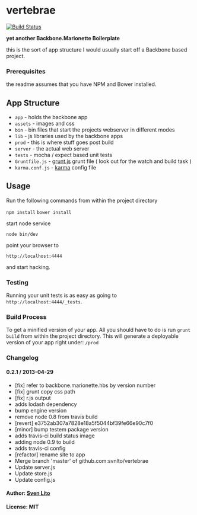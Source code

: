 # vertebrae

[![Build Status](https://travis-ci.org/svnlto/vertebrae.png?branch=master)](https://travis-ci.org/svnlto/vertebrae)

__yet another Backbone.Marionette Boilerplate__

this is the sort of app structure I would usually start off a Backbone
based project.

### Prerequisites

the readme assumes that you have NPM and Bower installed.

## App Structure ##

* `app` - holds the backbone app
* `assets` - images and css
* `bin` - bin files that start the projects webserver in different modes
* `lib` - js libraries used by the backbone apps
* `prod` - this is where stuff goes post build
* `server` - the actual web server
* `tests` - mocha / expect based unit tests
* `Gruntfile.js`  - [grunt.js](http://gruntjs.com "grunt.js") grunt file ( look out for the watch and build task )
* `karma.conf.js` - [karma](https://github.com/karma-runner/karma) config file

## Usage ##

Run the following commands from within the project directory

`npm install` `bower install`

start node service

`node bin/dev`

point your browser to

`http://localhost:4444`

and start hacking.

### Testing

Running your unit tests is as easy as going to `http://localhost:4444/_tests`.

### Build Process

To get a minified version of your app. All you should have to do is run `grunt build`
from within the project directory. This will generate a deployable version of your app right
under: `/prod`


### Changelog ###

#### 0.2.1 / 2013-04-29

  * [fix] refer to backbone.marionette.hbs by version number
  * [fix] grunt copy css path
  * [fix] r.js output
  * adds lodash dependency
  * bump engine version
  * remove node 0.8 from travis build
  * [revert] e3752ab307a7828e18a5f5044bf39fe66e90c7f0
  * [minor] bump testem package version
  * adds travis-ci build status image
  * adding node 0.9 to build
  * adds travis-ci config
  * [refactor] rename site to app
  * Merge branch 'master' of github.com:svnlto/vertebrae
  * Update server.js
  * Update store.js
  * Update config.js


#### Author: [Sven Lito](http://svenlito.com)

#### License: MIT
